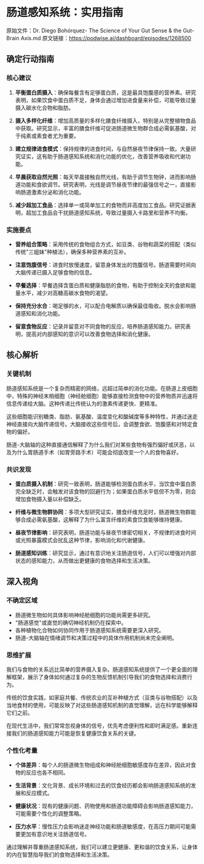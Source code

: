 # 肠道感知系统：实用指南

原始文件：Dr. Diego Bohórquez- The Science of Your Gut Sense & the Gut-Brain Axis.md
原文链接：https://podwise.ai/dashboard/episodes/1268500

## 确定行动指南

### 核心建议

1. **平衡蛋白质摄入**：确保每餐含有足够蛋白质，这是最具饱腹感的营养素。研究表明，如果饮食中蛋白质不足，身体会通过增加进食量来补偿，可能导致过量摄入碳水化合物和脂肪。

2. **摄入多样化纤维**：增加高质量的多样化膳食纤维摄入，特别是从完整植物食品中获取。研究显示，丰富的膳食纤维可促进肠道微生物群合成必需氨基酸，对于纯素或素食者尤为重要。

3. **建立规律进食模式**：保持规律的进食时间，与自然昼夜节律保持一致。大量研究证实，这有助于肠道感知系统和消化功能的优化，改善营养吸收和代谢功能。

4. **早晨获取自然光照**：每天早晨接触自然光线，有助于调节生物钟，进而影响肠道功能和食欲调节。研究表明，光线是调节昼夜节律的最强信号之一，直接影响肠道激素分泌和消化功能。

5. **减少超加工食品**：选择单一或简单加工的食物而非高度加工食品。研究证据表明，超加工食品会干扰肠道感知系统，导致过量摄入卡路里和营养不均衡。

### 实施要点

- **营养组合策略**：采用传统的食物组合方式，如豆类、谷物和蔬菜的搭配（类似传统"三姐妹"种植法），确保多种营养素的互补。

- **注意饱腹信号**：进食时放慢速度，留意身体发出的饱腹信号。肠道需要时间向大脑传递已摄入足够食物的信息。

- **早餐选择**：早餐选择含蛋白质和健康脂肪的食物，有助于控制全天的食欲和能量水平，减少对高糖高碳水食物的渴望。

- **保持充分水合**：喝足够的水，可以配合电解质以确保最佳吸收。脱水会影响肠道感知和消化功能。

- **留意食物反应**：记录并留意对不同食物的反应，培养肠道感知能力。研究表明，提高对内部感知的意识可以改善食物选择和消化健康。

## 核心解析

### 关键机制

肠道感知系统是一个复杂而精密的网络，远超过简单的消化功能。在肠道上皮细胞中，特殊的神经末梢细胞（神经舱细胞）能够直接检测食物中的营养物质并迅速将信息传递给大脑。这种传递比传统认为的激素传递更快、更精准。

这些细胞能识别糖类、脂肪、氨基酸、温度变化和酸碱度等多种特性，并通过迷走神经直接向大脑传递信号。大脑接收这些信号后，会调整食欲、饱腹感和对特定食物的偏好。

肠道-大脑轴的这种直接通信解释了为什么我们对某些食物有强烈偏好或厌恶，以及为什么胃肠道手术（如胃旁路手术）可能会彻底改变一个人的食物喜好。

### 共识发现

- **蛋白质摄入机制**：研究一致表明，肠道能够检测蛋白质水平，当饮食中蛋白质完全缺乏时，会触发对该食物的回避行为；如果蛋白质水平低但不为零，则会增加食物摄入量以补偿缺乏。

- **纤维与微生物群协同**：多项大型研究证实，膳食纤维充足时，肠道微生物群能够合成必需氨基酸，这解释了为什么富含纤维的素食饮食能够维持健康。

- **昼夜节律影响**：研究表明，肠道功能与昼夜节律密切相关，不规律的进食时间或光照暴露模式会扰乱这种节律，影响消化和代谢健康。

- **肠道感知训练**：研究显示，通过有意识地关注肠道信号，人们可以增强对内部状态的感知能力，从而做出更健康的食物选择和生活决策。

## 深入视角

### 不确定区域

- 肠道微生物如何具体影响神经舱细胞的功能尚需更多研究。
- "肠道感觉"或直觉的确切神经机制仍在探索中。
- 各种植物化合物如何协同作用于肠道感知系统需要更深入研究。
- 肠道-大脑轴在情绪调节和决策过程中的具体作用机制尚未完全阐明。

### 思维扩展

我们与食物的关系远比简单的营养摄入复杂。肠道感知系统提供了一个更全面的理解框架，展示了身体如何通过复杂的生物反馈机制引导我们的食物选择和消费行为。

传统的饮食实践，如家庭共餐、传统农业的互补种植方式（豆类与谷物搭配）以及当地食材的使用，可能反映了对这些肠道感知机制的直觉理解，远在科学能够解释它们之前。

在现代生活中，我们常常忽视身体的信号，优先考虑便利性和即时满足感。重新连接我们的肠道感知能力可能是恢复健康饮食关系的关键。

### 个性化考量

- **个体差异**：每个人的肠道微生物组成和神经舱细胞敏感度存在差异，因此对食物的反应也各不相同。
  
- **生活背景**：文化背景、成长环境和过去的饮食经历都会影响肠道感知系统的发展和反应模式。

- **健康状况**：现有的健康问题、药物使用和肠道功能障碍会影响肠道感知能力，可能需要个性化的调整策略。

- **压力水平**：慢性压力会影响迷走神经功能和肠道敏感度，在高压力期间可能需要更加有意识地关注肠道信号。

通过理解并尊重肠道感知系统，我们可以建立更健康、更和谐的饮食关系，让身体的内在智慧指导我们的食物选择和生活决策。
